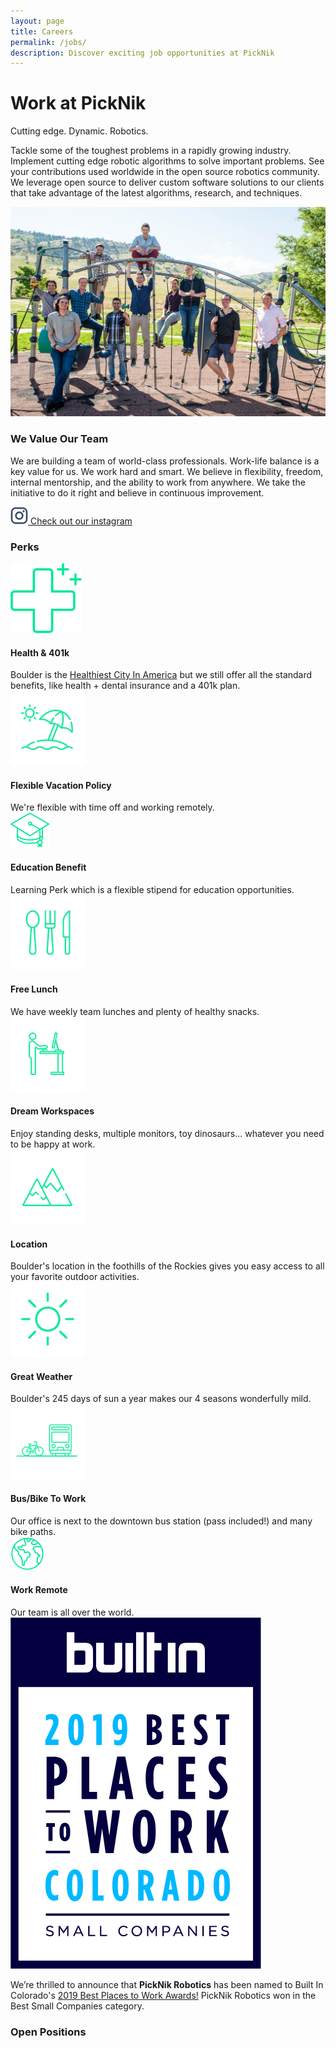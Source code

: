 ```yaml
---
layout: page
title: Careers
permalink: /jobs/
description: Discover exciting job opportunities at PickNik
---
```

<div class="container">
    <div class="jobs-section-main">
        <div class="row justify-content-center">
            <div class="col-12 col-lg-4">
                <h1 class="jobs-section-main-title">Work at PickNik</h1>
                <span class="jobs-section-main-title--small">Cutting edge. Dynamic. Robotics.</span>
            </div>
            <div class="col-12 col-lg-6">
                <p>
                    Tackle some of the toughest problems in a rapidly growing industry. Implement cutting edge robotic algorithms to solve important problems. See your contributions used worldwide in the open source robotics community. We leverage open source to deliver custom software solutions to our clients that take advantage of the latest algorithms, research, and techniques.
                </p>
            </div>
        </div>
    </div>
</div>
<div class="container-fluid bg-grey">
    <div class="container">
        <div class="jobs-card-wrapper">
            <div class="jobs-card-single">
                <div class="col-12 col-xl-7">
                    <div class="img-wrapper">
                        <img src="../assets/images/team-new.jpg" alt="teamPic">
                    </div>
                </div>
                <div class="col-12 col-xl-5">
                    <div class="jobs-card-single-content">
                        <h3>We Value Our Team</h3>
                        <p>We are building a team of world-class professionals. Work-life balance is a key value for us. We work hard and smart. We believe in flexibility, freedom, internal mentorship, and the ability to work from anywhere. We take the initiative to do it right and believe in continuous improvement.
                        </p>
                        <a class="jobs-card-instagram" target="_blank" href="https://www.linkedin.com/company/picknik">
                          <img src="/assets/images/ig.svg">
                          <span>Check out our instagram</span>
                        </a>
                    </div>
                </div>
            </div>
        </div>
        <div class="row align-items-center justify-content-center text-center">
            <div class="col-sm-12">
                <h3 class="block-section__title">Perks</h3>
            </div>
            <div class="col-sm-12 jobs-perks-wrapper">
                <div class="row justify-content-between">
                    <div class="jobs-perks">
                        <div class="img-wrapper jobs-perks-smaller">
                            <img src="../assets/images/health.png" class="perksIcon">
                        </div>
                        <h4>Health & 401k</h4>
                        <span class="subTitle">Boulder is the <a href="https://www.businessinsider.com/the-25-healthiest-cities-in-america-2016-7" target="_blank">Healthiest City In America</a>&nbsp;but we still offer all the standard benefits, like health + dental insurance and a 401k plan.</span>
                    </div>
                    <div class="jobs-perks">
                        <div class="img-wrapper">
                            <img src="../assets/images/vacation-icon-2.png" class="perksIcon">
                        </div>
                        <h4>Flexible Vacation Policy</h4>
                        <span class="subTitle">We're flexible with time off and working remotely.</span>
                    </div>
                    <div class="jobs-perks">
                        <div class="img-wrapper jobs-perks-smaller">
                            <img src="../assets/images/education.png" class="perksIcon">
                        </div>
                        <h4>Education Benefit</h4>
                        <span class="subTitle">Learning Perk which is a flexible stipend for education opportunities.</span>
                    </div>
                    <div class="jobs-perks">
                        <div class="img-wrapper">
                            <img src="../assets/images/lunch-icon-2.png" class="perksIcon">
                        </div>
                        <h4>Free Lunch</h4>
                        <span class="subTitle">We have weekly team lunches and plenty of healthy snacks.</span>
                    </div>
                    <div class="jobs-perks">
                        <div class="img-wrapper">
                            <img src="../assets/images/workspace-icon-2.png" class="perksIcon">
                        </div>
                        <h4>Dream Workspaces</h4>
                        <span class="subTitle">Enjoy standing desks, multiple monitors, toy dinosaurs... whatever you need to be happy at work.</span>
                    </div>
                    <div class="jobs-perks">
                        <div class="img-wrapper">
                            <img src="../assets/images/location-icon-2.png" class="perksIcon">
                        </div>
                        <h4>Location</h4>
                        <span class="subTitle">Boulder's location in the foothills of the Rockies gives you easy access to all your favorite outdoor activities.</span>
                    </div>
                    <div class="jobs-perks">
                        <div class="img-wrapper">
                            <img src="../assets/images/sun-icon-2.png" class="perksIcon">
                        </div>
                        <h4>Great Weather</h4>
                        <span class="subTitle">Boulder's 245 days of sun a year makes our 4 seasons wonderfully mild.</span>
                    </div>
                    <div class="jobs-perks">
                        <div class="img-wrapper">
                            <img src="../assets/images/bus-bike-icon-2.png" class="perksIcon">
                        </div>
                        <h4>Bus/Bike To Work</h4>
                        <span class="subTitle">Our office is next to the downtown bus station (pass included!) and many bike paths.</span>
                    </div>
                    <div class="jobs-perks">
                        <div class="img-wrapper jobs-perks-smaller">
                            <img src="../assets/images/remote.png" class="perksIcon">
                        </div>
                        <h4>Work Remote</h4>
                        <span class="subTitle">Our team is all over the world.</span>
                    </div>
                </div>
            </div>
            <div class="col-sm-12">
                <div class="jobs-best-places">
                  <div class="jobs-best-places__image-wrapper">
                    <img src="../assets/images/best-place-to-work.png" />
                  </div>
                  <span class="jobs-best-places__green-circle"></span>
                  <p>We’re thrilled to announce that <b>PickNik Robotics</b> has been named to Built In Colorado's
                  <a href="https://www.builtincolorado.com/companies/best-places-to-work-colorado-2019" target="_blank">2019 Best Places to Work Awards!</a> PickNik Robotics won in the Best Small Companies category.</p>
                </div>
            </div>
        </div>
    </div>
</div>
<div class="container">
    <div class="collapses-wrapper">
        <h3 class="collapses__title">Open Positions</h3>
        <div id="accordion" class="no-border-bottom">
        <script src='https://www.workable.com/assets/embed.js' type='text/javascript'></script>
        <script type='text/javascript' charset='utf-8'>
                whr(document).ready(function(){
                        whr_embed(340394, {detail: 'descriptions', base: 'jobs', zoom: 'state', grouping: 'none'});
                });
                // Open job in a new tab
                $(document).on('click', 'li.whr-item a', function(e) {
                e.preventDefault();
                window.open(this.href, '_blank');
                });
                $(document).ready(checkContainer);
                function checkContainer () {
                  if($('div.whr-description').is(':visible')){ //if the container is visible on the page
                    // Enable accordian
                    var divs = $('div.whr-description').hide()
                    var h2s=$('h3.whr-title').click(function () {
                                h2s.not(this).removeClass('active')
                                $(this).toggleClass('active')
                                divs.not($(this).next().next()).slideUp()
                                $(this).next().next().slideToggle()
                                return false; //Prevent the browser jump to the link anchor
                            });
                    // Add apply now button
                    var whr_items = document.getElementsByClassName('whr-item')
                    for(var whr_item of whr_items)
                    {
                        var whr_desc = whr_item.getElementsByClassName('whr-description')[0]
                        var node = document.createElement("a");
                        node.target = "_blank"
                        node.className = "btn"
                        node.href = whr_item.getElementsByTagName('a')[0].href
                        node.text = "APPLY NOW"
                        whr_desc.appendChild(node)
                        var job_place_node = document.createElement("div");
                        job_place_node.className = "jobs-card-place"
                        job_place_node.textContent = whr_item.getElementsByClassName('whr-location')[0].innerText
                        whr_desc.prepend(job_place_node)
                        whr_item.getElementsByClassName('whr-location')[0].remove()
                    }
                    // Remove unnecessary br tags
                    var whr_items = document.getElementsByClassName('whr-item')
                    for(var whr_item of whr_items)
                    {
                        var whr_desc = whr_item.getElementsByClassName('whr-description')[0]
                        var br_tags = whr_desc.getElementsByTagName('br')
                        for(var br_tag_index = br_tags.length - 1; br_tag_index >= 0; br_tag_index--)
                        {
                            br_tags[br_tag_index].remove()
                        }
                    }
                  } else {
                    setTimeout(checkContainer, 50); //wait 50 ms, then try again
                  }
                }
        </script>
        <div id="whr_embed_hook"></div>
        </div>
    </div>
</div>
